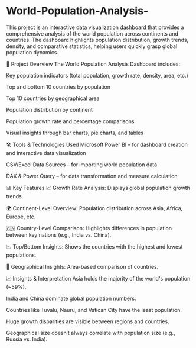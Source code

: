 # World-Population-Analysis-
This project is an interactive data visualization dashboard that provides a comprehensive analysis of the world population across continents and countries. The dashboard highlights population distribution, growth trends, density, and comparative statistics, helping users quickly grasp global population dynamics.


📌 Project Overview
The World Population Analysis Dashboard includes:

Key population indicators (total population, growth rate, density, area, etc.)

Top and bottom 10 countries by population

Top 10 countries by geographical area

Population distribution by continent

Population growth rate and percentage comparisons

Visual insights through bar charts, pie charts, and tables

🛠️ Tools & Technologies Used
Microsoft Power BI – for dashboard creation and interactive data visualization

CSV/Excel Data Sources – for importing world population data

DAX & Power Query – for data transformation and measure calculation

📊 Key Features
📈 Growth Rate Analysis: Displays global population growth trends.

🌍 Continent-Level Overview: Population distribution across Asia, Africa, Europe, etc.

🇨🇳 Country-Level Comparison: Highlights differences in population between key nations (e.g., India vs. China).

📉 Top/Bottom Insights: Shows the countries with the highest and lowest populations.

📐 Geographical Insights: Area-based comparison of countries.

📈 Insights & Interpretation
Asia holds the majority of the world's population (~59%).

India and China dominate global population numbers.

Countries like Tuvalu, Nauru, and Vatican City have the least population.

Huge growth disparities are visible between regions and countries.

Geographical size doesn’t always correlate with population size (e.g., Russia vs. India).
